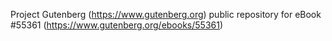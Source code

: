 Project Gutenberg (https://www.gutenberg.org) public repository for
eBook #55361 (https://www.gutenberg.org/ebooks/55361)
